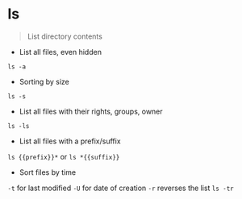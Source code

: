 # ls

> List directory contents

- List all files, even hidden

`ls -a`

- Sorting by size

`ls -s`

- List all files with their rights, groups, owner

`ls -ls`

- List all files with a prefix/suffix

`ls {{prefix}}*` or `ls *{{suffix}}`

- Sort files by time

`-t` for last modified 
`-U` for date of creation
`-r` reverses the list
`ls -tr`

